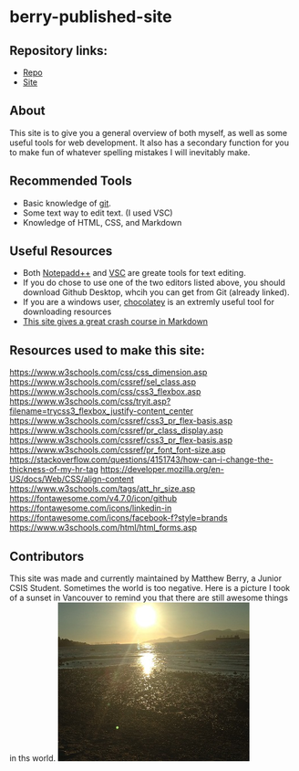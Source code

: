 # berry-published-site

## Repository links:

- [Repo](https://github.com/Infraction71/berry-published-site)
- [Site](https://infraction71.github.io/berry-published-site/)

## About
This site is to give you a general overview of both myself, as well as some useful tools for web development. It also has a secondary function for you to make fun of whatever spelling mistakes I will inevitably make.

## Recommended Tools

- Basic knowledge of [git](https://github.com/).
- Some text way to edit text. (I used VSC)
- Knowledge of HTML, CSS, and Markdown

## Useful Resources

- Both [Notepadd++](https://notepad-plus-plus.org/) and [VSC](https://code.visualstudio.com/) are greate tools for text editing. 
- If you do chose to use one of the two editors listed above, you should download Github Desktop, whcih you can get from Git (already linked).
- If you are a windows user, [chocolatey](https://chocolatey.org/) is an extremly useful tool for downloading resources
- [This site gives a great crash course in Markdown](https://www.markdowntutorial.com/)

## Resources used to make this site:
https://www.w3schools.com/css/css_dimension.asp
https://www.w3schools.com/cssref/sel_class.asp
https://www.w3schools.com/css/css3_flexbox.asp
https://www.w3schools.com/css/tryit.asp?filename=trycss3_flexbox_justify-content_center
https://www.w3schools.com/cssref/css3_pr_flex-basis.asp
https://www.w3schools.com/cssref/pr_class_display.asp
https://www.w3schools.com/cssref/css3_pr_flex-basis.asp
https://www.w3schools.com/cssref/pr_font_font-size.asp
https://stackoverflow.com/questions/4151743/how-can-i-change-the-thickness-of-my-hr-tag
https://developer.mozilla.org/en-US/docs/Web/CSS/align-content
https://www.w3schools.com/tags/att_hr_size.asp
https://fontawesome.com/v4.7.0/icon/github
https://fontawesome.com/icons/linkedin-in
https://fontawesome.com/icons/facebook-f?style=brands
https://www.w3schools.com/html/html_forms.asp


## Contributors

This site was made and currently maintained by Matthew Berry, a Junior CSIS Student. Sometimes the world is too negative. Here is a picture I took of a sunset in Vancouver to remind you that there are still awesome things in ths world.
![Sunset by Matthew Berry](https://github.com/Infraction71/berry-published-site/raw/master/sunset.jpg)
